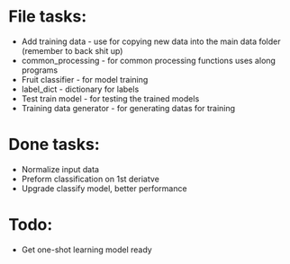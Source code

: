 # File tasks:
- Add training data - use for copying new data into the main data folder (remember to back shit up)
- common_processing - for common processing functions uses along programs
- Fruit classifier - for model training
- label_dict - dictionary for labels
- Test train model - for testing the trained models
- Training data generator - for generating datas for training

# Done tasks:
- Normalize input data
- Preform classification on 1st deriatve
- Upgrade classify model, better performance

# Todo:
- Get one-shot learning model ready